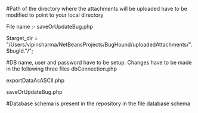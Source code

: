 #Path of the directory where the attachments will be uploaded have to be modified to point to your local directory

File name :- saveOrUpdateBug.php

$target_dir = "/Users/vipinsharma/NetBeansProjects/BugHound/uploadedAttachments/".$bugId."/";

#DB name, user and password have to be setup. Changes have to be made in the following three files
dbConnection.php

exportDataAsASCII.php

saveOrUpdateBug.php

#Database schema is present in the repository in the file 
database schema
